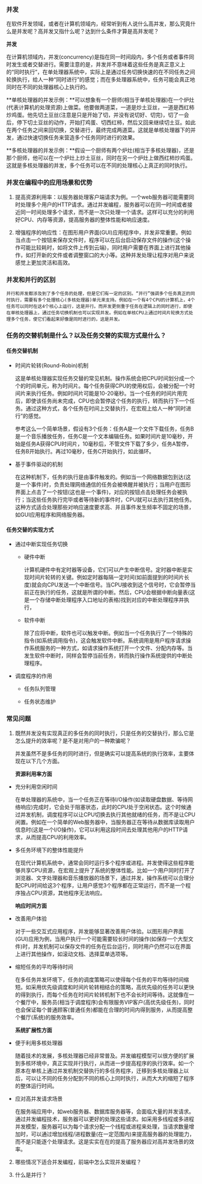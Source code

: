 ### 并发

在软件开发领域，或者在计算机领域内，经常听到有人说什么高并发，那么究竟什么是并发呢？高并发又指什么呢？达到什么条件才算是高并发呢？

**并发**

在计算机领域内，并发(concurrency)是指在同一时间段内，多个任务或者事件同时发生或者交替进行。需要注意的是，并发并不意味着这些任务是真正意义上的“同时执行”，在单处理器系统中，实际上是通过任务切换快速的在不同任务之间轮换执行，给人一种“同时进行”的感觉；而在多处理器系统中，任务可能会真正地同时在不同的处理器核心上执行的。

**单核处理器的并发示例：**可以想象有一个厨师(相当于单核处理器)在一个炉灶(代表计算机的处理资源)上做菜。他要做两道菜，一道是炒土豆丝，一道是西红柿炒鸡蛋。他先切土豆丝(注意是只是开始了切，并没有说切好、切完)，切了一会后，停下切土豆丝的动作，开始打鸡蛋、切西红柿，然后又回来继续切土豆。如此在两个任务之间来回切换，交替进行，最终完成两道菜。这就是单核处理器下的并发，通过快速切换任务来营造多个任务同时进行的效果。

**多核处理器的并发示例：**假设一个厨师有两个炉灶(相当于多核处理器)，还是那个厨师，他可以在一个炉灶上炒土豆丝，同时在另一个炉灶上做西红柿炒鸡蛋。这就是多核处理器的并发，多个任务可以在不同的处理核心上真正的同时执行。

### 并发在编程中的应用场景和优势

1. 提高资源利用率：以服务器处理客户端请求为例。一个web服务器可能需要同时处理多个用户的HTTP请求。通过并发编程，服务器可以在同一时间或者接近同一时间处理多个请求，而不是一次只处理一个请求。这样可以充分的利用好CPU、内存等资源，提高服务器的整体性能和响应速度。

2. 增强程序的响应性：在图形用户界面(GUI)应用程序中，并发非常重要。例如当点击一个按钮来保存文件时，程序可以在后台启动保存文件的操作(这个操作可能比较耗时，如将文件上传到云端)，同时用户需要在界面上进行其他操作，如打开新的文件或者调整窗口的大小等。这种并发处理让程序对用户来说感觉上更加灵活和高效。

### 并发和并行的区别

    并行和并发都涉及到了多个任务的处理，但是它们有一定的区别。“并行”强调多个任务真正的同时执行，需要有多个处理核心(多核处理器)单元来支持。例如在一个有4个CPU的计算机上，4个任务可以同时在这4个核心上运行，这是并行。而并发更侧重于任务在逻辑上的同时进行，即使在单核处理器上，通过任务切换机制也可以实现并发。例如在单核CPU上通过时间片轮换方式处理多个任务，使它们看起来好像是同时进行的，这是并发。


### 任务的交替机制是什么？以及任务交替的实现方式是什么？

#### 任务交替机制

- 时间片轮转(Round-Robin)机制

    这是单核处理器实现任务交替的常见机制。操作系统会把CPU时间划分成一个个的时间单元，称为时间片。每个任务获得CPU的使用权后，会被分配一个时间片来执行任务。例如时间片可能是10-20毫秒。当一个任务的时间片用完后，即使该任务尚未完成，CPU也会暂停这个任务的执行，转而执行下一个任务。通过这种方式，各个任务在时间上交替执行，在宏观上给人一种“同时进行”的感觉。

    参考这么一个简单场景，假设有3个任务：任务A是一个文件下载任务，任务B是一个音乐播放任务，任务C是一个文本编辑任务。如果时间片是10毫秒，开始是任务A获得CPU时间片，10毫秒后，不管文件下载了多少，任务A暂停，任务B开始执行。再过10毫秒，任务C开始执行，如此循环。

- 基于事件驱动的机制

    在这种机制下，任务的执行是由事件触发的。例如当一个网络数据包到达(这是一个事件)时，负责处理网络通信的任务会被唤醒并被执行；当用户在图形界面上点击了一个按钮(这也是一个事件)，对应的按钮点击处理任务会被执行；当这些任务执行完毕或者等待新的事件时，CPU就可以去执行其他任务。这种方式适合处理那些对响应速度要求高、并且事件发生频率不固定的场景，如GUI应用程序和网络服务器。

#### 任务交替的实现方式

- 通过中断实现任务切换

    - 硬件中断

        计算机硬件中有定时器等设备，它们可以产生中断信号。定时器中断是实现时间片轮转的关键。例如定时器每隔一定时间(如前面提到的时间片长度)就会向CPU发送一个中断信号。当CPU接收到这个信号时，它会暂停当前正在执行的任务，这就是所谓的中断。然后，CPU会根据中断向量表(这是一个存储中断处理程序入口地址的表格)找到对应的中断处理程序并执行，

    - 软件中断

        除了应将中断，软件也可以触发中断。例如当一个任务执行了一个特殊的指令(如系统调用指令)，这会触发软件中断。系统调用是用户程序请求操作系统服务的一种方式，如请求操作系统打开一个文件、分配内存等。当发生软件中断时，同样会暂停当前任务，转而执行操作系统提供的中断处理程序。

- 调度程序的作用

    - 任务队列管理

    - 任务状态维护

### 常见问题

1. 既然并发没有实现真正的多任务的同时执行，只是任务的交替执行，那么它是怎么提升的效率呢？是不是对用户的一种欺骗呢？

    并发虽然不是多任务的同时进行，但是确实可以提高系统的执行效率，主要体现在以下几个方面。

    **资源利用率方面**

- 充分利用空闲时间

    在单处理器的系统中，当一个任务正在等待I/O操作(如读取硬盘数据、等待网络响应)完成时，它会处于阻塞状态，此时的CPU处于空闲状态。这个时候通过并发机制，调度程序可以让CPU切换去执行其他就绪的任务，而不是让CPU闲置。例如在一个简单的Web服务器中，当服务器正在等待从数据库读取用户信息时(这是一个I/O操作)，它可以利用这段时间去处理其他用户的HTTP请求，从而提高CPU的利用效率。

- 多任务环境下的整体性能提升

    在现代计算机系统中，通常会同时运行多个程序或进程。并发使得这些程序能够共享CPU资源，在宏观上提升了系统的整体性能。比如一个用户同时打开了浏览器、文字处理器和音乐播放器的场景下，通过并发，操作系统可以合理分配CPU时间给这3个程序，让用户感觉3个程序都在正常运行，而不是一个程序独占CPU资源，其他程序无法响应。

    **响应时间方面**

- 改善用户体验

    对于一些交互式应用程序，并发能够显著改善用户体验。以图形用户界面(GUI)应用为例，当用户执行一个可能需要较长时间的操作(如保存一个大型文件)时，并发机制可以保存文件的任务在后台运行，同时用户仍然可以在界面上进行其他操作，如滚动文档、选择菜单选项等。

- 缩短任务的平均等待时间

    在多任务并发环境下，任务的调度策略可以使得每个任务的平均等待时间缩短。如采用优先级调度和时间片轮转相结合的策略，高优先级的任务可以更快的得到执行，而每个任务在时间片轮转机制下也不会长时间等待。这就像在一个餐厅中，服务员(相当于调度程序)会有限服务VIP客户(高优先级任务)，同时也会保证每个普通顾客(普通任务)都能在合理的时间内得到服务，从而提高整个餐厅(系统)的服务效率。

    **系统扩展性方面**

- 便于利用多核处理器

    随着技术的发展，多核处理器已经非常普及。并发编程模型可以很方便的扩展到多核环境中，真正实现并行执行，从而进一步提高程序的执行效率。如一个原本在单核上通过并发机制交替执行的多任务程序，迁移到多核处理器上以后，可以让不同的任务分配到不同的核心上同时执行，从而大大的缩短了程序的整体运行时间。

- 应对高并发请求场景

    在服务端应用中，如web服务器、数据库服务器等，会面临大量的并发请求。通过并发编程技术，服务器可以更好的处理这些请求。如采用多线程或多进程并发模型，服务器可以为每个请求分配一个线程或进程来处理，当请求数量增加时，可以通过增加线程/进程数量(在一定范围内)来提高服务器的处理能力，而不是只能逐个处理请求。这是实实在在的提高了服务器应对高并发场景的效率。

2. 哪些情况下适合并发编程，前端中怎么实现并发编程？



3. 什么是并行？